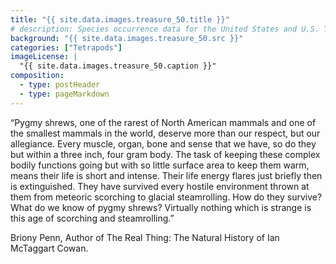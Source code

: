 ```yaml
---
title: "{{ site.data.images.treasure_50.title }}"
# description: Species occurrence data for the United States and U.S. Territories.
background: "{{ site.data.images.treasure_50.src }}"
categories: ["Tetrapods"]
imageLicense: |
  "{{ site.data.images.treasure_50.caption }}"
composition:
  - type: postHeader
  - type: pageMarkdown
---
```


“Pygmy shrews, one of the rarest of North American mammals and one of the smallest mammals in the world, deserve more than our respect, but our allegiance. Every muscle, organ, bone and sense that we have, so do they but within a three inch, four gram body. The task of keeping these complex bodily functions going but with so little surface area to keep them warm, means their life is short and intense. Their life energy flares just briefly then is extinguished. They have survived every hostile environment thrown at them from meteoric scorching to glacial steamrolling. How do they survive? What do we know of pygmy shrews? Virtually nothing which is strange is this age of scorching and steamrolling.”

Briony Penn, Author of The Real Thing: The Natural History of Ian McTaggart Cowan.